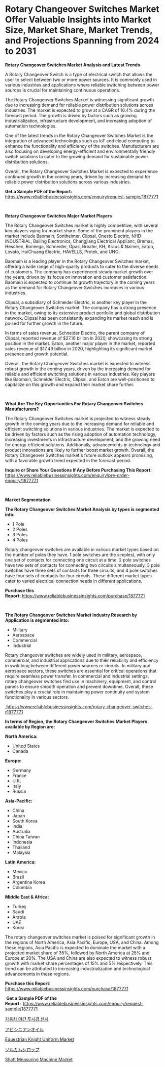 <p><h1>Rotary Changeover Switches Market Offer Valuable Insights into Market Size, Market Share, Market Trends, and Projections Spanning from 2024 to 2031</h1></p><p><strong>Rotary Changeover Switches Market Analysis and Latest Trends</strong></p>
<p><p>A Rotary Changeover Switch is a type of electrical switch that allows the user to select between two or more power sources. It is commonly used in various industries and applications where reliable switching between power sources is crucial for maintaining continuous operations.</p><p>The Rotary Changeover Switches Market is witnessing significant growth due to increasing demand for reliable power distribution solutions across industries. The market is expected to grow at a CAGR of 10.4% during the forecast period. The growth is driven by factors such as growing industrialization, infrastructure development, and increasing adoption of automation technologies.</p><p>One of the latest trends in the Rotary Changeover Switches Market is the integration of advanced technologies such as IoT and cloud computing to enhance the functionality and efficiency of the switches. Manufacturers are also focusing on developing energy-efficient and environmentally friendly switch solutions to cater to the growing demand for sustainable power distribution solutions.</p><p>Overall, the Rotary Changeover Switches Market is expected to experience continued growth in the coming years, driven by increasing demand for reliable power distribution solutions across various industries.</p></p>
<p><strong>Get a Sample PDF of the Report:&nbsp;</strong> <a href="https://www.reliablebusinessinsights.com/enquiry/request-sample/1877771">https://www.reliablebusinessinsights.com/enquiry/request-sample/1877771</a></p>
<p>&nbsp;</p>
<p><strong>Rotary Changeover Switches Major Market Players</strong></p>
<p><p>The Rotary Changeover Switches market is highly competitive, with several key players vying for market share. Some of the prominent players in the market include Baomain, Sontheimer, Clipsal, Onesto Electric, NHD INDUSTRIAL, Bailing Electronics, Changjiang Electrical Applianc, Bremas, Heschen, Boneega, Schneider, Opas, Breater, KH, Kraus & Naimer, Eaton, Lovato, HuiChuang Electric, HAVELLS, Protek, and UNO.</p><p>Baomain is a leading player in the Rotary Changeover Switches market, offering a wide range of high-quality products to cater to the diverse needs of customers. The company has experienced steady market growth over the years, driven by its focus on innovation and customer satisfaction. Baomain is expected to continue its growth trajectory in the coming years as the demand for Rotary Changeover Switches increases in various industries.</p><p>Clipsal, a subsidiary of Schneider Electric, is another key player in the Rotary Changeover Switches market. The company has a strong presence in the market, owing to its extensive product portfolio and global distribution network. Clipsal has been consistently expanding its market reach and is poised for further growth in the future.</p><p>In terms of sales revenue, Schneider Electric, the parent company of Clipsal, reported revenue of $27.16 billion in 2020, showcasing its strong position in the market. Eaton, another major player in the market, reported sales revenue of $17.43 billion in 2020, highlighting its significant market presence and growth potential.</p><p>Overall, the Rotary Changeover Switches market is expected to witness robust growth in the coming years, driven by the increasing demand for reliable and efficient switching solutions in various industries. Key players like Baomain, Schneider Electric, Clipsal, and Eaton are well-positioned to capitalize on this growth and expand their market share further.</p></p>
<p>&nbsp;</p>
<p><strong>What Are The Key Opportunities For Rotary Changeover Switches Manufacturers?</strong></p>
<p><p>The Rotary Changeover Switches market is projected to witness steady growth in the coming years due to the increasing demand for reliable and efficient switching solutions in various industries. The market is expected to be driven by factors such as the rising adoption of automation technology, increasing investments in infrastructure development, and the growing need for energy-efficient solutions. Additionally, advancements in technology and product innovations are likely to further boost market growth. Overall, the Rotary Changeover Switches market's future outlook appears promising, with a favorable growth trend expected in the forecast period.</p></p>
<p><strong>Inquire or Share Your Questions If Any Before Purchasing This Report:</strong> <a href="https://www.reliablebusinessinsights.com/enquiry/pre-order-enquiry/1877771">https://www.reliablebusinessinsights.com/enquiry/pre-order-enquiry/1877771</a></p>
<p>&nbsp;</p>
<p><strong>Market Segmentation</strong></p>
<p><strong>The Rotary Changeover Switches Market Analysis by types is segmented into:</strong></p>
<p><ul><li>1 Pole</li><li>2 Poles</li><li>3 Poles</li><li>4 Poles</li></ul></p>
<p><p>Rotary changeover switches are available in various market types based on the number of poles they have. 1 pole switches are the simplest, with only one set of contacts for connecting one circuit at a time. 2 pole switches have two sets of contacts for connecting two circuits simultaneously. 3 pole switches have three sets of contacts for three circuits, and 4 pole switches have four sets of contacts for four circuits. These different market types cater to varied electrical connection needs in different applications.</p></p>
<p><strong>Purchase this Report:&nbsp;</strong><a href="https://www.reliablebusinessinsights.com/purchase/1877771">https://www.reliablebusinessinsights.com/purchase/1877771</a></p>
<p>&nbsp;</p>
<p><strong>The Rotary Changeover Switches Market Industry Research by Application is segmented into:</strong></p>
<p><ul><li>Military</li><li>Aerospace</li><li>Commercial</li><li>Industrial</li></ul></p>
<p><p>Rotary changeover switches are widely used in military, aerospace, commercial, and industrial applications due to their reliability and efficiency in switching between different power sources or circuits. In military and aerospace sectors, these switches are essential for critical operations that require seamless power transfer. In commercial and industrial settings, rotary changeover switches find use in machinery, equipment, and control panels to ensure smooth operation and prevent downtime. Overall, these switches play a crucial role in maintaining power continuity and system functionality in various sectors.</p></p>
<p><a href="https://www.reliablebusinessinsights.com/rotary-changeover-switches-r1877771">&nbsp;https://www.reliablebusinessinsights.com/rotary-changeover-switches-r1877771</a></p>
<p><strong>In terms of Region, the Rotary Changeover Switches Market Players available by Region are:</strong></p>
<p>
    <p> <strong> North America: </strong>
        <ul>
            <li>United States</li>
            <li>Canada</li>
        </ul>
        </p> 
    <p> <strong> Europe: </strong>
        <ul>
            <li>Germany</li>
            <li>France</li>
            <li>U.K.</li>
            <li>Italy</li>
            <li>Russia</li>
        </ul>
        </p> 
    <p> <strong> Asia-Pacific: </strong>
        <ul>
            <li>China</li>
            <li>Japan</li>
            <li>South Korea</li>
            <li>India</li>
            <li>Australia</li>
            <li>China Taiwan</li>
            <li>Indonesia</li>
            <li>Thailand</li>
            <li>Malaysia</li>
        </ul>
        </p> 
    <p> <strong> Latin America: </strong>
        <ul>
            <li>Mexico</li>
            <li>Brazil</li>
            <li>Argentina Korea</li>
            <li>Colombia</li>
        </ul>
        </p> 
    <p> <strong> Middle East & Africa: </strong>
        <ul>
            <li>Turkey</li>
            <li>Saudi</li>
            <li>Arabia</li>
            <li>UAE</li>
            <li>Korea</li>
        </ul>
    </p>
    </p>
<p><p>The rotary changeover switches market is poised for significant growth in the regions of North America, Asia Pacific, Europe, USA, and China. Among these regions, Asia Pacific is expected to dominate the market with a projected market share of 35%, followed by North America at 25% and Europe at 20%. The USA and China are also expected to witness robust growth with market share percentages of 15% and 5% respectively. This trend can be attributed to increasing industrialization and technological advancements in these regions.</p></p>
<p><strong>Purchase this Report: </strong><a href="https://www.reliablebusinessinsights.com/purchase/1877771">https://www.reliablebusinessinsights.com/purchase/1877771</a></p>
<p>&nbsp;<strong>Get a Sample PDF of the Report:&nbsp;&nbsp;</strong><a href="https://www.reliablebusinessinsights.com/enquiry/request-sample/1877771">https://www.reliablebusinessinsights.com/enquiry/request-sample/1877771</a></p>
<p><strong></strong></p>
<p><p><a href="https://github.com/vsckjg50460/Market-Research-Report-List-2/blob/main/5858853156740.md">자동차 야간 투시경 센서</a></p><p><a href="https://github.com/DeonBoer2023/Market-Research-Report-List-1/blob/main/1789141147554.md">アビシニアンオイル</a></p><p><a href="https://github.com/mdhefjumiah/Market-Research-Report-List-1/blob/main/equestrian-knight-uniform-market.md">Equestrian Knight Uniform Market</a></p><p><a href="https://github.com/dawson566/Market-Research-Report-List-1/blob/main/7142545147553.md">ソルガムシロップ</a></p><p><a href="https://issuu.com/reportprime-2/docs/shaft-measuring-machine-market-size-2030.pptx">Shaft Measuring Machine Market</a></p></p>